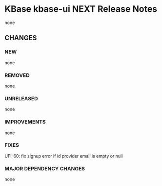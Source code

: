 # KBase kbase-ui NEXT Release Notes

none

## CHANGES

### NEW

none

### REMOVED

none

### UNRELEASED

none

### IMPROVEMENTS

none

### FIXES

UFI-60: fix signup error if id provider email is empty or null

### MAJOR DEPENDENCY CHANGES

none
